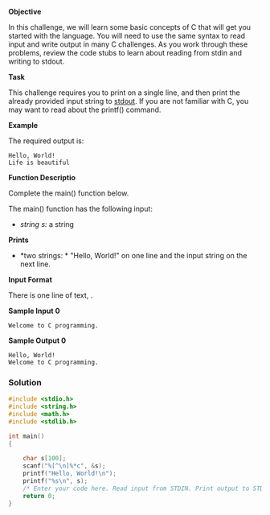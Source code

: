 **Objective**

In this challenge, we will learn some basic concepts of C that will get you started with the language. You will need to use the same syntax to read input and write output in many C challenges. As you work through these problems, review the code stubs to learn about reading from stdin and writing to stdout.

**Task**

This challenge requires you to print on a single line, and then print the already provided input string to [stdout](https://en.wikipedia.org/wiki/Standard_streams#Standard_output_.28stdout.29). If you are not familiar with C, you may want to read about the printf() command.

**Example**

The required output is:

```shell
Hello, World!  
Life is beautiful  
```

**Function Descriptio**

Complete the main() function below.

The main() function has the following input:

- *string s:* a string

**Prints**

- *two strings: * "Hello, World!" on one line and the input string on the next line.

**Input Format**

There is one line of text, .

**Sample Input 0**

```shell
Welcome to C programming.
```

**Sample Output 0**

```shell
Hello, World!
Welcome to C programming.
```



### Solution

```c
#include <stdio.h>
#include <string.h>
#include <math.h>
#include <stdlib.h>

int main() 
{
	
    char s[100];
    scanf("%[^\n]%*c", &s);
  	printf("Hello, World!\n");
    printf("%s\n", s);
    /* Enter your code here. Read input from STDIN. Print output to STDOUT */    
    return 0;
}
```

